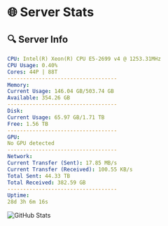 # 🌐 Server Stats
## 🔍 Server Info
```yaml
CPU: Intel(R) Xeon(R) CPU E5-2699 v4 @ 1253.31MHz
CPU Usage: 0.40%
Cores: 44P | 88T
-----------------------------------
Memory:
Current Usage: 146.04 GB/503.74 GB
Available: 354.26 GB
-----------------------------------
Disk:
Current Usage: 65.97 GB/1.71 TB
Free: 1.56 TB
-----------------------------------
GPU:
No GPU detected
-----------------------------------
Network:
Current Transfer (Sent): 17.85 MB/s
Current Transfer (Received): 100.55 KB/s
Total Sent: 44.33 TB
Total Received: 382.59 GB
-----------------------------------
Uptime:
28d 3h 6m 16s
```
![GitHub Stats](https://img.shields.io/badge/Updated-2025-04-05_00:29:05-blue)